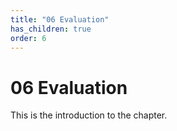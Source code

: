 ```yaml
---
title: "06 Evaluation"
has_children: true
order: 6
---
```


# 06 Evaluation
This is the introduction to the chapter.

